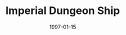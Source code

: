 ---
mission_id: prisoner
editorsChoice:
title: "Imperial Dungeon Ship"
authors:
    - "Anton Frost"
date: 1997-01-15
filename: "prisoner.zip"
description: "While escorting a defecting Imperial spy Kyle has been captured and locked up aboard a Dungeon Ship. Your mission is to escpae your cell, rescue the spy, and get to the hangar to steal a shuttle."
cover:
levelReplaced: SECBASE
difficulty: no
bm:	no
fme: no
wax: yes
three_do: no
voc: no
gmd: no
vue: no
lfd: no
base: "New level from scratch" 
editors: "DFLE, Dark Forge, DFINFEDIT"

---